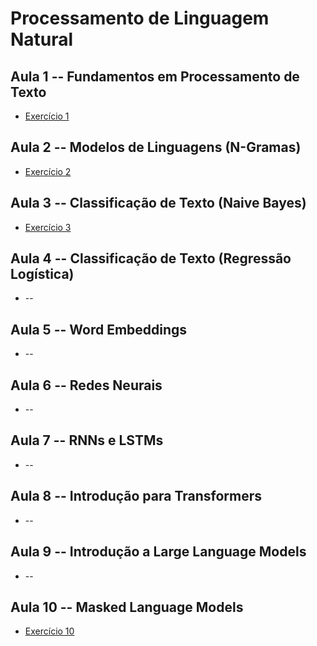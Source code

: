 # Processamento de Linguagem Natural

## Aula 1 -- Fundamentos em Processamento de Texto

* [Exercício 1](aula_1/exercicio1.md)

## Aula 2 -- Modelos de Linguagens (N-Gramas)

* [Exercício 2](aula_2/exercicio2.md)

## Aula 3 -- Classificação de Texto (Naive Bayes)

* [Exercício 3](aula_3/exercicio.md)

## Aula 4 -- Classificação de Texto (Regressão Logística)

* --

## Aula 5 -- Word Embeddings

* --

## Aula 6 -- Redes Neurais

* --

## Aula 7 -- RNNs e LSTMs

* --

## Aula 8 -- Introdução para Transformers

* --

## Aula 9 -- Introdução a Large Language Models

* --

## Aula 10 -- Masked Language Models

* [Exercício 10](aula_10/exercicio.md)

  

  


